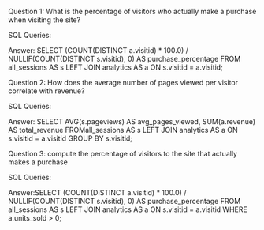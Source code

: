 Question 1: What is the percentage of visitors who actually make a purchase when visiting the site?

SQL Queries:

Answer: SELECT (COUNT(DISTINCT a.visitid) * 100.0) / NULLIF(COUNT(DISTINCT s.visitid), 0) AS purchase_percentage
FROM all_sessions AS s
LEFT JOIN analytics
AS a ON s.visitid = a.visitid;





Question 2: How does the average number of pages viewed per visitor correlate with revenue?

SQL Queries:

Answer: SELECT AVG(s.pageviews) AS avg_pages_viewed,
    SUM(a.revenue) AS total_revenue
FROMall_sessions AS s
LEFT JOIN analytics AS a 
ON s.visitid = a.visitid
GROUP BY  s.visitid;




Question 3: compute the percentage of visitors to the site that actually makes a purchase

SQL Queries:

Answer:SELECT (COUNT(DISTINCT a.visitid) * 100.0) / NULLIF(COUNT(DISTINCT s.visitid), 0) AS purchase_percentage
FROM all_sessions AS s
LEFT JOIN analytics AS a ON s.visitid = a.visitid
WHERE  a.units_sold > 0;




